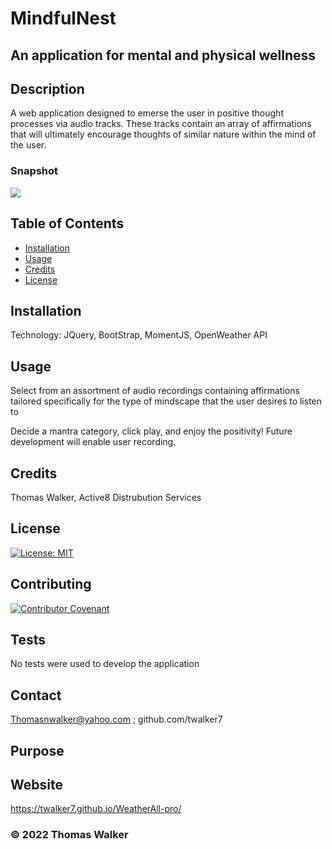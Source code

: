 # MindfulNest
## An application for mental and physical wellness 

## Description 

 A web application designed to emerse the user in positive thought processes via audio tracks. These tracks contain an array of affirmations that will ultimately encourage thoughts of similar nature within the mind of the user. 

 
 ### Snapshot

![](screenshot.png)



## Table of Contents

* [Installation](#installation)
* [Usage](#usage)
* [Credits](#credits)
* [License](#license)


## Installation

Technology: JQuery, BootStrap, MomentJS, OpenWeather API

## Usage 

Select from an assortment of audio recordings containing affirmations tailored specifically for the type of mindscape that the user desires to listen to

Decide a mantra category, click play, and enjoy the positivity! Future development will enable user recording.

## Credits

Thomas Walker, Active8 Distrubution Services 

## License

[![License: MIT](https://img.shields.io/badge/License-MIT-yellow.svg)](https://opensource.org/licenses/MIT)


## Contributing

[![Contributor Covenant](https://img.shields.io/badge/Contributor%20Covenant-2.0-4baaaa.svg)](code_of_conduct.md)
    




## Tests
 No tests were used to develop the application 
        

## Contact

 Thomasnwalker@yahoo.com ; github.com/twalker7

## Purpose 


## Website 
https://twalker7.github.io/WeatherAll-pro/


 ### © 2022 Thomas Walker
